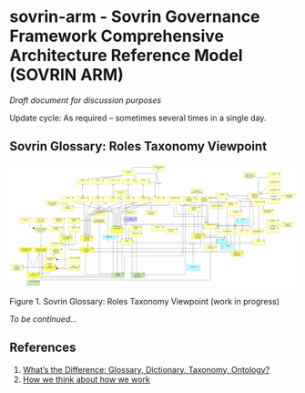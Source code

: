 # sovrin-arm - Sovrin Governance Framework Comprehensive Architecture Reference Model (SOVRIN ARM)

_Draft document for discussion purposes_

Update cycle: As required – sometimes several times in a single day.


## Sovrin Glossary: Roles Taxonomy Viewpoint

![HBB-Sovrin-Glossary-Roles-Viewpoint](images/HBB-Sovrin-Glossary-Roles-Viewpoint.png)

Figure 1. Sovrin Glossary: Roles Taxonomy Viewpoint (work in progress)

_To be continued..._

## References

1. [What’s the Difference: Glossary, Dictionary, Taxonomy, Ontology?](https://thedatamaven.net/2017/04/whats-the-difference-glossary-dictionary-taxonomy-ontology/)
2. [How we think about how we work](https://hyperonomy.com/2016/05/09/how-do-we-think-about-how-we-work/)